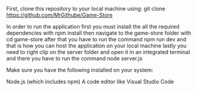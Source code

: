 First, clone this repository to your local machine using: git clone https://github.com/MrGithube/Game-Store


In order to run the application first you must install the all the required dependencies with npm install then navigate to the game-store folder with cd game-store after that
you have to run the command npm run dev and that is how you can host the application on your local machine
lastly you need to right clip on the server folder and open it in an integrated terminal and there you have to run the command node server.js


Make sure you have the following installed on your system:

Node.js (which includes npm)
A code editor like Visual Studio Code


